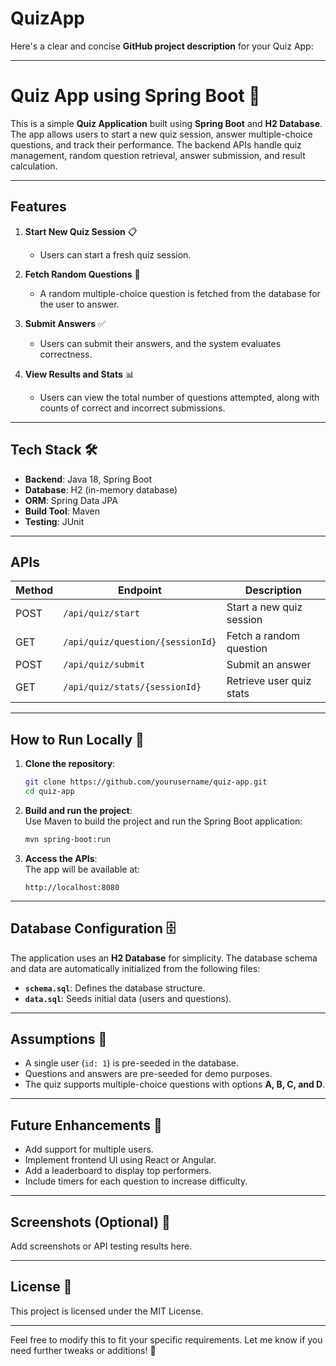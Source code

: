 # QuizApp
Here's a clear and concise **GitHub project description** for your Quiz App:

---

# **Quiz App using Spring Boot** 🚀

This is a simple **Quiz Application** built using **Spring Boot** and **H2 Database**. The app allows users to start a new quiz session, answer multiple-choice questions, and track their performance. The backend APIs handle quiz management, random question retrieval, answer submission, and result calculation.

---

## **Features**

1. **Start New Quiz Session** 📋  
   - Users can start a fresh quiz session.

2. **Fetch Random Questions** 🎲  
   - A random multiple-choice question is fetched from the database for the user to answer.

3. **Submit Answers** ✅  
   - Users can submit their answers, and the system evaluates correctness.

4. **View Results and Stats** 📊  
   - Users can view the total number of questions attempted, along with counts of correct and incorrect submissions.

---

## **Tech Stack** 🛠️
- **Backend**: Java 18, Spring Boot
- **Database**: H2 (in-memory database)
- **ORM**: Spring Data JPA
- **Build Tool**: Maven
- **Testing**: JUnit

---

## **APIs**

| Method | Endpoint                          | Description                           |
|--------|----------------------------------|---------------------------------------|
| POST   | `/api/quiz/start`                | Start a new quiz session              |
| GET    | `/api/quiz/question/{sessionId}` | Fetch a random question               |
| POST   | `/api/quiz/submit`               | Submit an answer                      |
| GET    | `/api/quiz/stats/{sessionId}`    | Retrieve user quiz stats              |

---

## **How to Run Locally** 🚀

1. **Clone the repository**:  
   ```bash
   git clone https://github.com/yourusername/quiz-app.git
   cd quiz-app
   ```

2. **Build and run the project**:  
   Use Maven to build the project and run the Spring Boot application:  
   ```bash
   mvn spring-boot:run
   ```

3. **Access the APIs**:  
   The app will be available at:  
   ```
   http://localhost:8080
   ```

---

## **Database Configuration** 🗄️

The application uses an **H2 Database** for simplicity. The database schema and data are automatically initialized from the following files:

- **`schema.sql`**: Defines the database structure.
- **`data.sql`**: Seeds initial data (users and questions).

---

## **Assumptions** 📌

- A single user (`id: 1`) is pre-seeded in the database.
- Questions and answers are pre-seeded for demo purposes.
- The quiz supports multiple-choice questions with options **A, B, C, and D**.

---

## **Future Enhancements** 🚀
- Add support for multiple users.
- Implement frontend UI using React or Angular.
- Add a leaderboard to display top performers.
- Include timers for each question to increase difficulty.

---

## **Screenshots (Optional)** 📸
Add screenshots or API testing results here.

---

## **License** 📜
This project is licensed under the MIT License.

---

Feel free to modify this to fit your specific requirements. Let me know if you need further tweaks or additions! 🚀 
